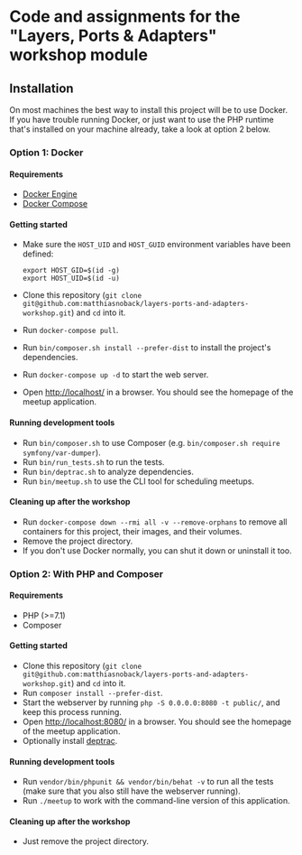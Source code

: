 # Code and assignments for the "Layers, Ports & Adapters" workshop module

## Installation

On most machines the best way to install this project will be to use Docker. If you have trouble running Docker, or just want to use the PHP runtime that's installed on your machine already, take a look at option 2 below. 

### Option 1: Docker 

#### Requirements

- [Docker Engine](https://docs.docker.com/engine/installation/)
- [Docker Compose](https://docs.docker.com/compose/install/)

#### Getting started

- Make sure the `HOST_UID` and `HOST_GUID` environment variables have been defined:

    ```
    export HOST_GID=$(id -g)
    export HOST_UID=$(id -u)
    ```

- Clone this repository (`git clone git@github.com:matthiasnoback/layers-ports-and-adapters-workshop.git`) and `cd` into it.
- Run `docker-compose pull`.
- Run `bin/composer.sh install --prefer-dist` to install the project's dependencies.
- Run `docker-compose up -d` to start the web server.
- Open <http://localhost/> in a browser. You should see the homepage of the meetup application.

#### Running development tools

- Run `bin/composer.sh` to use Composer (e.g. `bin/composer.sh require symfony/var-dumper`).
- Run `bin/run_tests.sh` to run the tests.
- Run `bin/deptrac.sh` to analyze dependencies.
- Run `bin/meetup.sh` to use the CLI tool for scheduling meetups.

#### Cleaning up after the workshop

- Run `docker-compose down --rmi all -v --remove-orphans` to remove all containers for this project, their images, and their volumes.
- Remove the project directory.
- If you don't use Docker normally, you can shut it down or uninstall it too.

### Option 2: With PHP and Composer

#### Requirements

- PHP (>=7.1)
- Composer

#### Getting started

- Clone this repository (`git clone git@github.com:matthiasnoback/layers-ports-and-adapters-workshop.git`) and `cd` into it.
- Run `composer install --prefer-dist`.
- Start the webserver by running `php -S 0.0.0.0:8080 -t public/`, and keep this process running.
- Open <http://localhost:8080/> in a browser. You should see the homepage of the meetup application.
- Optionally install [deptrac](https://github.com/sensiolabs-de/deptrac).

#### Running development tools

- Run `vendor/bin/phpunit && vendor/bin/behat -v` to run all the tests (make sure that you also still have the webserver running). 
- Run `./meetup` to work with the command-line version of this application.

#### Cleaning up after the workshop

- Just remove the project directory.
